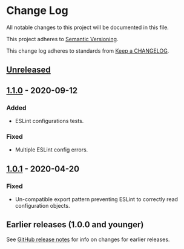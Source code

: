 # Change Log

All notable changes to this project will be documented in this file.

This project adheres to [Semantic Versioning](https://semver.org).

This change log adheres to standards from [Keep a CHANGELOG](https://keepachangelog.com).

## [Unreleased]

## [1.1.0] - 2020-09-12

### Added
- ESLint configurations tests.

### Fixed
- Multiple ESLint config errors.

## [1.0.1] - 2020-04-20

### Fixed
- Un-compatible export pattern preventing ESLint to correctly read configuration objects.

## Earlier releases (1.0.0 and younger)
See [GitHub release notes](https://github.com/codistica/eslint-config-default/releases?after=v1.0.1)
for info on changes for earlier releases.

[Unreleased]: https://github.com/codistica/eslint-config-default/compare/v1.1.0...HEAD
[1.1.0]: https://github.com/codistica/eslint-config-default/compare/v1.0.1...v1.1.0
[1.0.1]: https://github.com/codistica/eslint-config-default/compare/v1.0.0...v1.0.1
